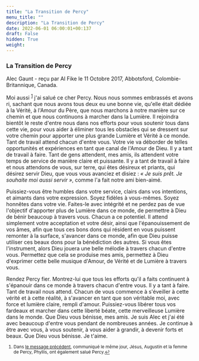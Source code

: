 ```yaml
---
title: "La Transition de Percy"
menu_title: ""
description: "La Transition de Percy"
date: 2022-06-01 06:00:01+00:137
draft: False
hidden: True
weight:
---
```

### La Transition de Percy

Alec Gaunt - reçu par Al Fike le 11 Octobre 2017, Abbotsford, Colombie-Britannique, Canada.

Moi aussi <sup id="a1">[1](#f1)</sup> j'ai salué ce cher Percy. Nous nous sommes embrassés et avons ri, sachant que nous avons tous deux eu une bonne vie, qu'elle était dédiée à la Vérité, à l'Amour du Père, que nous marchons à notre manière sur ce chemin et que nous continuons à marcher dans la Lumière. Il rejoindra bientôt le reste d'entre nous dans nos efforts pour vous soutenir tous dans cette vie, pour vous aider à éliminer tous les obstacles qui se dressent sur votre chemin pour apporter une plus grande Lumière et Vérité à ce monde. Tant de travail attend chacun d'entre vous. Votre vie va déborder de telles opportunités et expériences en tant que canal de l'Amour de Dieu. Il y a tant de travail à faire. Tant de gens attendent, mes amis, ils attendent votre temps de service de manière claire et puissante. Il y a tant de travail à faire et nous attendons de vous, sur terre, qui êtes désireux et priants, qui désirez servir Dieu, que vous vous avanciez et disiez : *« Je suis prêt. Je souhaite moi aussi servir »*, comme l'a fait notre ami bien-aimé.

Puissiez-vous être humbles dans votre service, clairs dans vos intentions, et aimants dans votre expression. Soyez fidèles à vous-mêmes. Soyez honnêtes dans votre vie. Faites-le avec intégrité et ne perdez pas de vue l'objectif d'apporter plus de Lumière dans ce monde, de permettre à Dieu de bénir beaucoup à travers vous. Chacun a ce potentiel. Il attend simplement votre acceptation et votre désir, ainsi que l'épanouissement de vos âmes, afin que tous ces bons dons qui résident en vous puissent remonter à la surface, s'avancer dans ce monde, afin que Dieu puisse utiliser ces beaux dons pour la bénédiction des autres. Si vous êtes l'instrument, alors Dieu jouera une belle mélodie à travers chacun d'entre vous. Permettez que cela se produise mes amis, permettez à Dieu d'exprimer cette belle musique d'Amour, de Vérité et de Lumière à travers vous.

Rendez Percy fier. Montrez-lui que tous les efforts qu'il a faits continuent à s'épanouir dans ce monde à travers chacun d'entre vous. Il y a tant à faire. Tant de travail nous attend. Chacun de vous commence à s'éveiller à cette vérité et à cette réalité, à s'avancer en tant que son véritable moi, avec force et lumière claire, rempli d'amour. Puissiez-vous libérer tous vos fardeaux et marcher dans cette liberté béate, cette merveilleuse Lumière dans le monde. Que Dieu vous bénisse, mes amis. Je suis Alec et j'ai été avec beaucoup d'entre vous pendant de nombreuses années. Je continue à être avec vous, à vous soutenir, à vous aider à grandir, à devenir forts et beaux. Que Dieu vous bénisse. Je t'aime.
<small>

1. <large id="f1"> Dans [le message précédent](/fr-contemporary-messages/fr-contemporary-messages-by-date-order/fr-contemporary-messages-2017/fr-2017-10-11-1-af-jesus-augustine-phyllis/), communiqué le même jour, Jésus, Augustin et la femme de Percy, Phyllis, ont également salué Percy.[↩](#a1)
